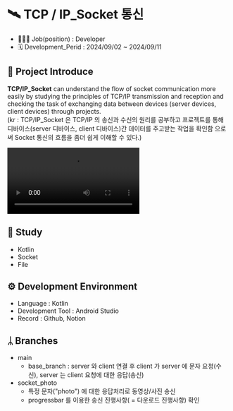 # 🛰️ TCP / IP_Socket 통신

- 👨🏻‍💻 Job(position) : Developer
- 🗓️ Development_Perid : 2024/09/02 ~ 2024/09/11

## 🧐 Project Introduce

**TCP/IP_Socket** can understand the flow of socket communication more easily by studying the principles of TCP/IP transmission and reception and checking the task of exchanging data between devices (server devices, client devices) through projects.
<br>
(kr : TCP/IP_Socket 은 TCP/IP 의 송신과 수신의 원리를 공부하고 프로젝트를 통해 디바이스(server 디바이스, client 디바이스)간 데이터를 주고받는 작업을 확인함 으로써 Socket 통신의 흐름을 좀더 쉽게 이해할 수 있다.)
<br>

<video controls src="https://github.com/user-attachments/assets/e775107c-bda0-4173-ab29-05174d9c1154"></video>

## 📖 Study

- Kotlin
- Socket
- File

## ⚙️ Development Environment

- Language : Kotlin
- Development Tool : Android Studio
- Record : Github, Notion

## ᛦ Branches

- main
  - base_branch : server 와 client 연결 후 client 가 server 에 문자 요청(수신), server 는 client 요청에 대한 응답(송신)
- socket_photo
  - 특정 문자("photo") 에 대한 응답처리로 동영상/사진 송신
  - progressbar 를 이용한 송신 진행사항( = 다운로드 진행사항) 확인
